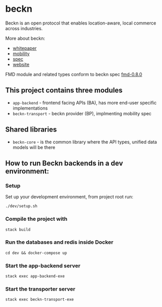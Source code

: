 # beckn
Beckn is an open protocol that enables location-aware, local commerce across industries.

More about beckn:

* [whitepaper](https://beckn.org/wp-content/uploads/2020/04/WhatIsBeckn.pdf)
* [mobility](https://beckn.org/wp-content/uploads/2020/04/ImaginingMobilityWithBeckn.pdf)
* [spec](https://github.com/beckn/protocol-specifications/)
* [website](https://beckn.org/)

FMD module and related types conform to beckn spec [fmd-0.8.0](https://github.com/beckn/protocol-specifications/tree/fmd-0.8.0)


## This project contains three modules
* `app-backend` - frontend facing APIs (BA), has more end-user specific implementations
* `beckn-transport` - beckn provider (BP), implmenting mobility spec

## Shared libraries
* `beckn-core` - is the common library where the API types, unified data models will be there

## How to run Beckn backends in a dev environment:

### Setup

Set up your development environment, from project root run:

```
./dev/setup.sh
```

### Compile the project with

```
stack build
```

### Run the databases and redis inside Docker

```
cd dev && docker-compose up
```

### Start the app-backend server

```
stack exec app-backend-exe
```

### Start the transporter server

```
stack exec beckn-transport-exe
```